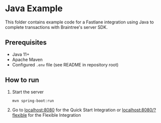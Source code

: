 # Java Example

This folder contains example code for a Fastlane integration using Java to complete transactions with Braintree's server SDK.

## Prerequisites

- Java 11+
- Apache Maven
- Configured `.env` file (see README in repository root)

## How to run

1. Start the server
    ```
    mvn spring-boot:run
    ```
2. Go to [localhost:8080](localhost:8080) for the Quick Start Integration or [localhost:8080/?flexible](localhost:8080/?flexible) for the Flexible Integration
